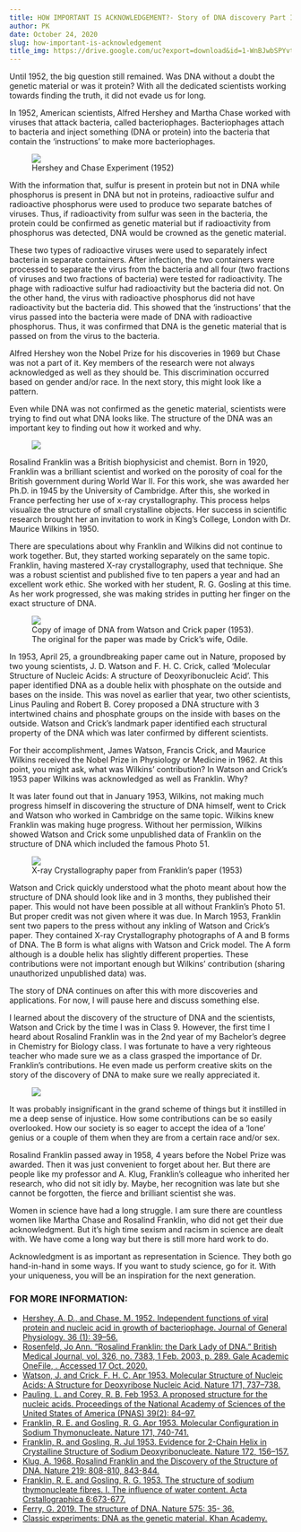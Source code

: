 ```yaml
---
title: HOW IMPORTANT IS ACKNOWLEDGEMENT?- Story of DNA discovery Part III
author: PK
date: October 24, 2020
slug: how-important-is-acknowledgement
title_img: https://drive.google.com/uc?export=download&id=1-WnBJwbSPYvt3Y_jdV5uJHkDKKW-zzCD
---
```



Until 1952, the big question still remained. Was DNA without a doubt the genetic material or was it protein? With all the dedicated scientists working towards finding the truth, it did not evade us for long.

In 1952, American scientists, Alfred Hershey and Martha Chase worked with viruses that attack bacteria, called bacteriophages. Bacteriophages attach to bacteria and inject something (DNA or protein) into the bacteria that contain the ‘instructions’ to make more bacteriophages.

<figure class="image">
  <img src="https://drive.google.com/uc?export=download&id=1xLaqrBr1VChO9tHPPuR5JdAS8pVrBanr">
  <figcaption>Hershey and Chase Experiment (1952)</figcaption>
</figure>


With the information that, sulfur is present in protein but not in DNA while phosphorus is present in DNA but not in proteins, radioactive sulfur and radioactive phosphorus were used to produce two separate batches of viruses. Thus, if radioactivity from sulfur was seen in the bacteria, the protein could be confirmed as genetic material but if radioactivity from phosphorus was detected, DNA would be crowned as the genetic material.

These two types of radioactive viruses were used to separately infect bacteria in separate containers. After infection, the two containers were processed to separate the virus from the bacteria and all four (two fractions of viruses and two fractions of bacteria) were tested for radioactivity. The phage with radioactive sulfur had radioactivity but the bacteria did not. On the other hand, the virus with radioactive phosphorus did not have radioactivity but the bacteria did. This showed that the ‘instructions’ that the virus passed into the bacteria were made of DNA with radioactive phosphorus. Thus, it was confirmed that DNA is the genetic material that is passed on from the virus to the bacteria.

Alfred Hershey won the Nobel Prize for his discoveries in 1969 but Chase was not a part of it. Key members of the research were not always acknowledged as well as they should be. This discrimination occurred based on gender and/or race. In the next story, this might look like a pattern.

Even while DNA was not confirmed as the genetic material, scientists were trying to find out what DNA looks like. The structure of the DNA was an important key to finding out how it worked and why.


<figure class="image">
  <img style="max-width: 300px;" src="https://drive.google.com/uc?export=download&id=1ImKhN41QjYNsTSm0NIY4usz-wxf0JcDf">
</figure>

Rosalind Franklin was a British biophysicist and chemist. Born in 1920, Franklin was a brilliant scientist and worked on the porosity of coal for the British government during World War II. For this work, she was awarded her Ph.D. in 1945 by the University of Cambridge. After this, she worked in France perfecting her use of x-ray crystallography. This process helps visualize the structure of small crystalline objects. Her success in scientific research brought her an invitation to work in King’s College, London with Dr. Maurice Wilkins in 1950.

There are speculations about why Franklin and Wilkins did not continue to work together. But, they started working separately on the same topic. Franklin, having mastered X-ray crystallography, used that technique. She was a robust scientist and published five to ten papers a year and had an excellent work ethic. She worked with her student, R. G. Gosling at this time. As her work progressed, she was making strides in putting her finger on the exact structure of DNA. 


<figure class="image">
  <img style="max-width: 300px;" src="https://drive.google.com/uc?export=download&id=1lgjvVeB2mogbzKiCnTkKya8rJNbtTEfB">
  <figcaption>Copy of image of DNA from Watson and Crick paper (1953). The original for the paper was made by Crick’s wife, Odile.</figcaption>
</figure>


In 1953, April 25, a groundbreaking paper came out in Nature, proposed by two young scientists, J. D. Watson and F. H. C. Crick, called ‘Molecular Structure of Nucleic Acids: A structure of Deoxyribonucleic Acid’. This paper identified DNA as a double helix with phosphate on the outside and bases on the inside. This was novel as earlier that year, two other scientists, Linus Pauling and Robert B. Corey proposed a DNA structure with 3 intertwined chains and phosphate groups on the inside with bases on the outside. Watson and Crick’s landmark paper identified each structural property of the DNA which was later confirmed by different scientists.

For their accomplishment, James Watson, Francis Crick, and Maurice Wilkins received the Nobel Prize in Physiology or Medicine in 1962. At this point, you might ask, what was Wilkins’ contribution? In Watson and Crick’s 1953 paper Wilkins was acknowledged as well as Franklin. Why?

It was later found out that in January 1953, Wilkins, not making much progress himself in discovering the structure of DNA himself, went to Crick and Watson who worked in Cambridge on the same topic. Wilkins knew Franklin was making huge progress. Without her permission, Wilkins showed Watson and Crick some unpublished data of Franklin on the structure of DNA which included the famous Photo 51.


<figure class="image">
  <img style="max-width: 300px;" src="https://drive.google.com/uc?export=download&id=1g0wDTSCkN2zgUOgRsK_J_WyZ1zqffzVa">
  <figcaption>X-ray Crystallography paper from Franklin’s paper (1953)</figcaption>
</figure>

Watson and Crick quickly understood what the photo meant about how the structure of DNA should look like and in 3 months, they published their paper. This would not have been possible at all without Franklin’s Photo 51. But proper credit was not given where it was due. In March 1953, Franklin sent two papers to the press without any inkling of Watson and Crick’s paper. They contained X-ray Crystallography photographs of A and B forms of DNA. The B form is what aligns with Watson and Crick model. The A form although is a double helix has slightly different properties. These contributions were not important enough but Wilkins’ contribution (sharing unauthorized unpublished data) was.

The story of DNA continues on after this with more discoveries and applications. For now, I will pause here and discuss something else.

I learned about the discovery of the structure of DNA and the scientists, Watson and Crick by the time I was in Class 9. However, the first time I heard about Rosalind Franklin was in the 2nd year of my Bachelor’s degree in Chemistry for Biology class. I was fortunate to have a very righteous teacher who made sure we as a class grasped the importance of Dr. Franklin’s contributions. He even made us perform creative skits on the story of the discovery of DNA to make sure we really appreciated it.

<figure class="image">
  <img style="max-width: 300px;" src="https://drive.google.com/uc?export=download&id=14TU9XbM1akykV9O3p0AmnWt85Yi5wJri">
</figure>

It was probably insignificant in the grand scheme of things but it instilled in me a deep sense of injustice. How some contributions can be so easily overlooked. How our society is so eager to accept the idea of a ‘lone’ genius or a couple of them when they are from a certain race and/or sex. 

Rosalind Franklin passed away in 1958, 4 years before the Nobel Prize was awarded. Then it was just convenient to forget about her. But there are people like my professor and A. Klug, Franklin’s colleague who inherited her research, who did not sit idly by. Maybe, her recognition was late but she cannot be forgotten, the fierce and brilliant scientist she was.

Women in science have had a long struggle. I am sure there are countless women like Martha Chase and Rosalind Franklin, who did not get their due acknowledgment. But it’s high time sexism and racism in science are dealt with. We have come a long way but there is still more hard work to do. 

Acknowledgment is as important as representation in Science. They both go hand-in-hand in some ways. If you want to study science, go for it. With your uniqueness, you will be an inspiration for the next generation.

### FOR MORE INFORMATION:

<div class="references">
<div></div>

- [Hershey, A. D., and Chase, M. 1952. Independent functions of viral protein and nucleic acid in growth of bacteriophage. Journal of General Physiology. 36 (1): 39–56.](https://rupress.org/jgp/article/36/1/39/30168/INDEPENDENT-FUNCTIONS-OF-VIRAL-PROTEIN-AND-NUCLEIC)
- [Rosenfeld, Jo Ann. “Rosalind Franklin: the Dark Lady of DNA.” British Medical Journal, vol. 326, no. 7383, 1 Feb. 2003, p. 289. Gale Academic OneFile, . Accessed 17 Oct. 2020.](https://www.ncbi.nlm.nih.gov/pmc/articles/PMC1125153/)
- [Watson, J. and Crick, F. H. C. Apr 1953. Molecular Structure of Nucleic Acids: A Structure for Deoxyribose Nucleic Acid. Nature 171, 737–738.](https://www.nature.com/articles/171737a0.#citeas)
- [Pauling, L. and Corey, R. B. Feb 1953. A proposed structure for the nucleic acids. Proceedings of the National Academy of Sciences of the United States of America (PNAS) 39(2): 84–97.](https://www.ncbi.nlm.nih.gov/pmc/articles/PMC1063734/?page=1)
- [Franklin, R. E. and Gosling, R. G. Apr 1953. Molecular Configuration in Sodium Thymonucleate. Nature 171, 740-741.](https://www.nature.com/articles/171740a0)
- [Franklin, R. and Gosling, R. Jul 1953. Evidence for 2-Chain Helix in Crystalline Structure of Sodium Deoxyribonucleate. Nature 172, 156–157.](https://www.nature.com/articles/172156a0)
- [Klug, A. 1968. Rosalind Franklin and the Discovery of the Structure of DNA. Nature 219: 808-810, 843-844.](https://www.nature.com/articles/219808a0)
- [Franklin, R. E. and Gosling, R. G. 1953. The structure of sodium thymonucleate fibres. I. The influence of water content. Acta Crstallographica 6:673-677.](https://scripts.iucr.org/cgi-bin/paper?a00979)
- [Ferry, G. 2019. The structure of DNA. Nature 575: 35- 36.](https://www.nature.com/articles/d41586-019-02554-z)
- [Classic experiments: DNA as the genetic material. Khan Academy.](https://www.khanacademy.org/science/biology/dna-as-the-genetic-material/dna-discovery-and-structure/a/classic-experiments-dna-as-the-genetic-material)

</div>